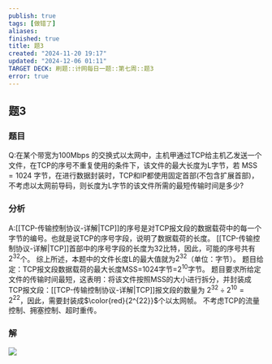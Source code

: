 ```yaml
---
publish: true
tags: [做错了]
aliases: 
finished: true
title: 题3
created: "2024-11-20 19:17"
updated: "2024-12-06 01:11"
TARGET DECK: 刷题::计网每日一题::第七周::题3
error: true
---
```

## 题3
### 题目
Q:在某个带宽为100Mbps 的交换式以太网中，主机甲通过TCP给主机乙发送一个文件，在TCP的序号不重复使用的条件下，该文件的最大长度为L字节，若 $\mathrm{MSS}{=}1024$ 字节，在进行数据封装时，TCP和IP都使用固定首部(不包含扩展首部)，不考虑以太网前导码，则长度为L字节的该文件所需的最短传输时间是多少?
### 分析
A:[[TCP-传输控制协议-详解|TCP]]的序号是对TCP报文段的数据载荷中的每一个字节的编号。也就是说TCP的序号字段，说明了数据载荷的长度。
[[TCP-传输控制协议-详解|TCP]]首部中的序号字段的长度为32比特，因此，可能的序号共有$2^{32}$个。
综上所述，本题中的文件长度L的最大值就为$2^{32}$（单位：字节）。
题目给定：TCP报文段数据载荷的最大长度MSS=$1024$字节=$2^{10}$字节。
题目要求所给定文件的传输时间最短，这表明：将该文件按照MSS的大小进行拆分，并封装成TCP报文段：[[TCP-传输控制协议-详解|TCP]]报文段的数量为 $2^{32}\div2^{10}=2^{22}$，因此，需要封装成$\color{red}{2^{22}}$个以太网帧。
不考虑TCP的流量控制、拥塞控制、超时重传。
### 解
![](https://img.hwenyi.live/202411241146681.webp)
